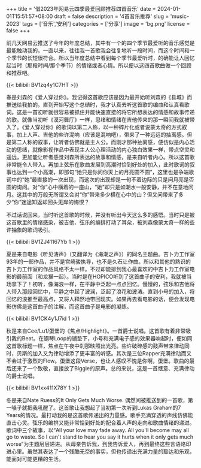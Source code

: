 +++
title = '借2023年网易云四季最爱回顾推荐四首音乐'
date = 2024-01-01T15:51:57+08:00
draft = false
description = '4首音乐推荐'
slug = 'music-2023'
tags = ['音乐','安利']
categories = ['分享']
image = 'bg.png'
license = false
+++

前几天网易云推送了今年的年度总结，其中有一个的四个季节最爱听的音乐感觉是最能触动我的。一直以来，往往我一首歌我会往复地听一段时间，而这个时间和一个季节的长短很符合。所以当年度总结中看到每个季节最爱听时，的确能让人回忆起当时（那段时间/那个季节）的情绪或者心情。所以便以这四首歌曲做一个回顾和推荐吧。

{{< bilibili BV1zq4y1C7HT >}}

春是刘森的《爱人穿过你》。我记得这首歌应该是因为最开始听刘森的《县城》而推送给我拍的。直到开始写这个总结时，我才认真去听这首歌的编曲和认真看歌词。这是一首初听就很容易被抓住并能快速直接的将它所想表达的情感和故事传递的歌。就像当初听《漠河舞厅》一样，思绪和情绪在吉他传来的那一瞬间我就被带入了。《爱人穿过你》的歌词以第二人称，以一种碎片化或者说蒙太奇的方式叙事，加上人声、吉他的些许混响（应该是混响吧），带来了一种远远的抽离感。但是第二人称的叙事，让听者仿佛就是主人公。而刚才那种抽离感，便仿似是内心活动的思绪，就像影视作品中表现主人公心理活动的内心独白效果一样，带点空灵和遥远，更加能让听者感觉刘森所表达的故事和情感，是来自听者内心。所以这首歌非常能令人带入。再加上弦乐在歌曲发展到高潮时恰到好处的加入，此时歌词的叙事也达到一个小高潮，即那句“她只是你问你天上的月亮圆不圆”，这里也是争端歌词中的“她”最直接的一次出现，而这次的出现却是一句不着边际的只是问月亮是否圆的询问。对“你”心中横着的一座山，“她”却只是如潮水一般安静，并不在意地问月。这其中的万般无所谓又会对“你”带来多少横在心中的山？但又问带来了多少“你”迷途知返却回头无岸的悔恨？

不过话说回来，当时听这首歌的时候，并没有听出今天这么多的感悟。当时只是被这首歌里的情绪感染，被吉他、弦乐的编排打动了耳朵，被刘森像蒙太奇一样的些许抽象的歌词吸引。

{{< bilibili BV1ZJ41167Yb 1 >}}

夏是来自电影《听见涛声》（又翻译为《海潮之声》）的同名主题曲。吉卜力工作室93年的一部作品，并不是宫崎骏执导，也不是久石让作曲。所以和其他的熟识的吉卜力工作室的作品风格不太一样。不过却能排到我心最喜欢的中吉卜力工作室电影的最前面（和龙猫一起）。当时是在HOPICO听到了这首曲子的安利，我就被当场拿下了！初听，像海浪一样，在平静中泛起一点点回忆。慢慢的，弦乐和吉他将人带入那段回忆中，平静之中起了波澜，泛起了浪花和波涛。直到小号的加入，将回忆的浪推至最高点，又将人释然地带回现实。如果再去看电影的话，便会发现电影仿佛是这首曲子的注解，而这首曲子是电影的凝练。

{{< bilibili BV1CK4y1J7id 1 >}}

秋是来自Cee/Lu1/蛋堡的《焦点/Highlight》。一首爵士说唱。这首歌有着非常吸引我的Beat。在钢琴Loop的铺垫下，小号和充满电子感的效果器响起时，便如同这首歌标题一样，焦点在午夜中刹那映照出光亮。些许破碎感的鼓声带来律动同时，贝斯的加入又为律动增添了更丰富的听感。其次是三位Rapper充满律动而又不会过于激烈的Flow。蛋堡这段Verse，也让人感叹不愧是你啊，蛋堡。歌曲的最后还来了一个致敬，直接放了Biggie的原声。总的来说，这是一首惬意、充满律动的爵士说唱。

{{< bilibili BV1xx411X78Y 1 >}}

冬是来自Nate Ruess的It Only Gets Much Worse. 偶然间被推送到的一首歌，第一嗓子就把我吼醒了。这首歌让我想起了当初第一次听到Lukas Graham的7 Years的情况。最打动我的是这首歌传递出的力量感。歌手充满穿透的声线仿佛能直击心灵。弦乐的编排又能非常恰到好处的配合着人声的走向和歌曲情绪的递进。歌词中三个故事，以“All your love may fade away. All you'll become may all go to waste. So I can't stand to hear you say it hurts when it only gets much worse”为主题层层递进。从母亲告诉我，到我告诉爱人，再到最终这些言语烙印进心里。虽然其表达了一个残酷无奈的事实，但也传递出充满力量的豁达和乐观，能面对可能更糟的生活。

